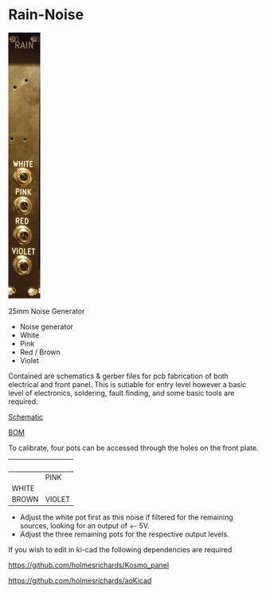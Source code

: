 # Rain-Noise

![Rain Photo](/Docs/Rain-Photo.png)

25mm Noise Generator

- Noise generator
- White
- Pink
- Red / Brown
- Violet

Contained are schematics & gerber files for pcb fabrication of both electrical and front panel. This is sutiable for entry level however a basic level of electronics, soldering, fault finding, and some basic tools are required.


[Schematic](/Docs/Rain-Schematic.pdf)

[BOM](Docs/Rain-BOM.pdf)

To calibrate, four pots can be accessed through the holes on the front plate. 

 ` ` | ` `
 --| --
` `   | PINK      
WHITE| 
BROWN   | VIOLET

- Adjust the white pot first as this noise if filtered for the remaining sources, looking for an output of +- 5V. 
- Adjust the three remaining pots for the respective output levels. 

If you wish to edit in ki-cad the following dependencies are required

 https://github.com/holmesrichards/Kosmo_panel
 
 https://github.com/holmesrichards/aoKicad
 
